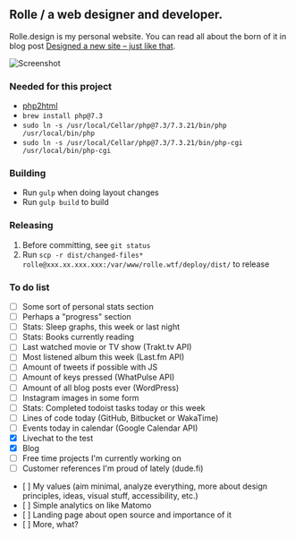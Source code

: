 ## Rolle / a web designer and developer.

Rolle.design is my personal website. You can read all about the born of it in blog post [Designed a new site – just like that](https://rolle.design/designed-a-new-site-just-like-that).

![Screenshot](https://i.imgur.com/kSgRFIr.png "Screenshot")

### Needed for this project

- [php2html](https://github.com/bezoerb/php2html)
- `brew install php@7.3`
- `sudo ln -s /usr/local/Cellar/php@7.3/7.3.21/bin/php /usr/local/bin/php`
- `sudo ln -s /usr/local/Cellar/php@7.3/7.3.21/bin/php-cgi /usr/local/bin/php-cgi`

### Building

- Run `gulp` when doing layout changes
- Run `gulp build` to build

### Releasing

1. Before committing, see `git status`
2. Run `scp -r dist/changed-files* rolle@xxx.xx.xxx.xxx:/var/www/rolle.wtf/deploy/dist/` to release
### To do list

- [ ] Some sort of personal stats section
- [ ] Perhaps a "progress" section
- [ ] Stats: Sleep graphs, this week or last night
- [ ] Stats: Books currently reading
- [ ] Last watched movie or TV show (Trakt.tv API)
- [ ] Most listened album this week (Last.fm API)
- [ ] Amount of tweets if possible with JS
- [ ] Amount of keys pressed (WhatPulse API)
- [ ] Amount of all blog posts ever (WordPress)
- [ ] Instagram images in some form
- [ ] Stats: Completed todoist tasks today or this week
- [ ] Lines of code today (GitHub, Bitbucket or WakaTime)
- [ ] Events today in calendar (Google Calendar API)
- [x] Livechat to the test
- [x] Blog
- [ ] Free time projects I'm currently working on
- [ ] Customer references I'm proud of lately (dude.fi)
- [ ] My values (aim minimal, analyze everything, more about design principles, ideas, visual stuff, accessibility, etc.)
- [ ] Simple analytics on like Matomo
- [ ] Landing page about open source and importance of it
- [ ] More, what?
